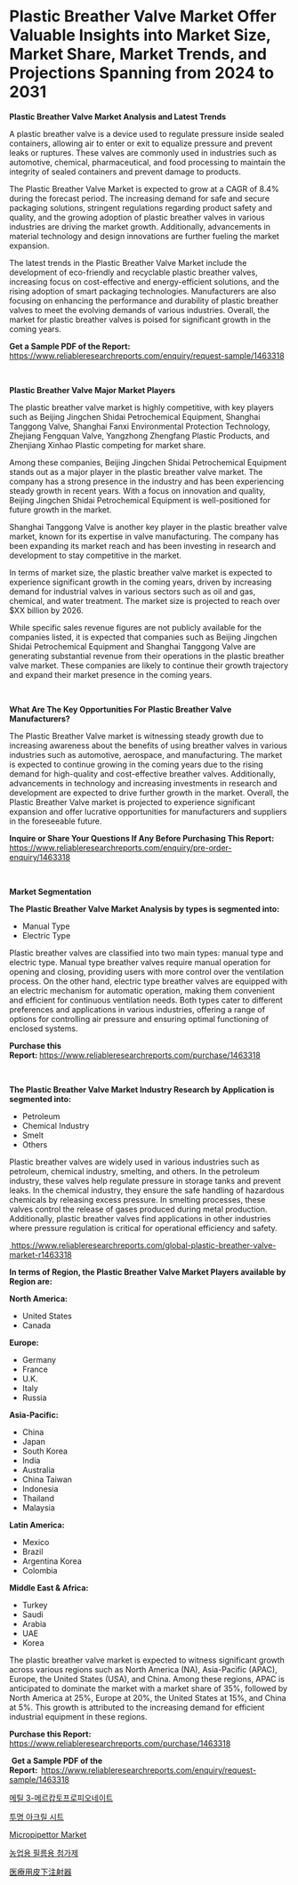 <p><h1>Plastic Breather Valve Market Offer Valuable Insights into Market Size, Market Share, Market Trends, and Projections Spanning from 2024 to 2031</h1></p><p><strong>Plastic Breather Valve Market Analysis and Latest Trends</strong></p>
<p><p>A plastic breather valve is a device used to regulate pressure inside sealed containers, allowing air to enter or exit to equalize pressure and prevent leaks or ruptures. These valves are commonly used in industries such as automotive, chemical, pharmaceutical, and food processing to maintain the integrity of sealed containers and prevent damage to products.</p><p>The Plastic Breather Valve Market is expected to grow at a CAGR of 8.4% during the forecast period. The increasing demand for safe and secure packaging solutions, stringent regulations regarding product safety and quality, and the growing adoption of plastic breather valves in various industries are driving the market growth. Additionally, advancements in material technology and design innovations are further fueling the market expansion.</p><p>The latest trends in the Plastic Breather Valve Market include the development of eco-friendly and recyclable plastic breather valves, increasing focus on cost-effective and energy-efficient solutions, and the rising adoption of smart packaging technologies. Manufacturers are also focusing on enhancing the performance and durability of plastic breather valves to meet the evolving demands of various industries. Overall, the market for plastic breather valves is poised for significant growth in the coming years.</p></p>
<p><strong>Get a Sample PDF of the Report:&nbsp;</strong> <a href="https://www.reliableresearchreports.com/enquiry/request-sample/1463318">https://www.reliableresearchreports.com/enquiry/request-sample/1463318</a></p>
<p>&nbsp;</p>
<p><strong>Plastic Breather Valve Major Market Players</strong></p>
<p><p>The plastic breather valve market is highly competitive, with key players such as Beijing Jingchen Shidai Petrochemical Equipment, Shanghai Tanggong Valve, Shanghai Fanxi Environmental Protection Technology, Zhejiang Fengquan Valve, Yangzhong Zhengfang Plastic Products, and Zhenjiang Xinhao Plastic competing for market share.</p><p>Among these companies, Beijing Jingchen Shidai Petrochemical Equipment stands out as a major player in the plastic breather valve market. The company has a strong presence in the industry and has been experiencing steady growth in recent years. With a focus on innovation and quality, Beijing Jingchen Shidai Petrochemical Equipment is well-positioned for future growth in the market.</p><p>Shanghai Tanggong Valve is another key player in the plastic breather valve market, known for its expertise in valve manufacturing. The company has been expanding its market reach and has been investing in research and development to stay competitive in the market.</p><p>In terms of market size, the plastic breather valve market is expected to experience significant growth in the coming years, driven by increasing demand for industrial valves in various sectors such as oil and gas, chemical, and water treatment. The market size is projected to reach over $XX billion by 2026.</p><p>While specific sales revenue figures are not publicly available for the companies listed, it is expected that companies such as Beijing Jingchen Shidai Petrochemical Equipment and Shanghai Tanggong Valve are generating substantial revenue from their operations in the plastic breather valve market. These companies are likely to continue their growth trajectory and expand their market presence in the coming years.</p></p>
<p>&nbsp;</p>
<p><strong>What Are The Key Opportunities For Plastic Breather Valve Manufacturers?</strong></p>
<p><p>The Plastic Breather Valve market is witnessing steady growth due to increasing awareness about the benefits of using breather valves in various industries such as automotive, aerospace, and manufacturing. The market is expected to continue growing in the coming years due to the rising demand for high-quality and cost-effective breather valves. Additionally, advancements in technology and increasing investments in research and development are expected to drive further growth in the market. Overall, the Plastic Breather Valve market is projected to experience significant expansion and offer lucrative opportunities for manufacturers and suppliers in the foreseeable future.</p></p>
<p><strong>Inquire or Share Your Questions If Any Before Purchasing This Report:</strong> <a href="https://www.reliableresearchreports.com/enquiry/pre-order-enquiry/1463318">https://www.reliableresearchreports.com/enquiry/pre-order-enquiry/1463318</a></p>
<p>&nbsp;</p>
<p><strong>Market Segmentation</strong></p>
<p><strong>The Plastic Breather Valve Market Analysis by types is segmented into:</strong></p>
<p><ul><li>Manual Type</li><li>Electric Type</li></ul></p>
<p><p>Plastic breather valves are classified into two main types: manual type and electric type. Manual type breather valves require manual operation for opening and closing, providing users with more control over the ventilation process. On the other hand, electric type breather valves are equipped with an electric mechanism for automatic operation, making them convenient and efficient for continuous ventilation needs. Both types cater to different preferences and applications in various industries, offering a range of options for controlling air pressure and ensuring optimal functioning of enclosed systems.</p></p>
<p><strong>Purchase this Report:&nbsp;</strong><a href="https://www.reliableresearchreports.com/purchase/1463318">https://www.reliableresearchreports.com/purchase/1463318</a></p>
<p>&nbsp;</p>
<p><strong>The Plastic Breather Valve Market Industry Research by Application is segmented into:</strong></p>
<p><ul><li>Petroleum</li><li>Chemical Industry</li><li>Smelt</li><li>Others</li></ul></p>
<p><p>Plastic breather valves are widely used in various industries such as petroleum, chemical industry, smelting, and others. In the petroleum industry, these valves help regulate pressure in storage tanks and prevent leaks. In the chemical industry, they ensure the safe handling of hazardous chemicals by releasing excess pressure. In smelting processes, these valves control the release of gases produced during metal production. Additionally, plastic breather valves find applications in other industries where pressure regulation is critical for operational efficiency and safety.</p></p>
<p><a href="https://www.reliableresearchreports.com/global-plastic-breather-valve-market-r1463318">&nbsp;https://www.reliableresearchreports.com/global-plastic-breather-valve-market-r1463318</a></p>
<p><strong>In terms of Region, the Plastic Breather Valve Market Players available by Region are:</strong></p>
<p>
    <p> <strong> North America: </strong>
        <ul>
            <li>United States</li>
            <li>Canada</li>
        </ul>
        </p> 
    <p> <strong> Europe: </strong>
        <ul>
            <li>Germany</li>
            <li>France</li>
            <li>U.K.</li>
            <li>Italy</li>
            <li>Russia</li>
        </ul>
        </p> 
    <p> <strong> Asia-Pacific: </strong>
        <ul>
            <li>China</li>
            <li>Japan</li>
            <li>South Korea</li>
            <li>India</li>
            <li>Australia</li>
            <li>China Taiwan</li>
            <li>Indonesia</li>
            <li>Thailand</li>
            <li>Malaysia</li>
        </ul>
        </p> 
    <p> <strong> Latin America: </strong>
        <ul>
            <li>Mexico</li>
            <li>Brazil</li>
            <li>Argentina Korea</li>
            <li>Colombia</li>
        </ul>
        </p> 
    <p> <strong> Middle East & Africa: </strong>
        <ul>
            <li>Turkey</li>
            <li>Saudi</li>
            <li>Arabia</li>
            <li>UAE</li>
            <li>Korea</li>
        </ul>
    </p>
    </p>
<p><p>The plastic breather valve market is expected to witness significant growth across various regions such as North America (NA), Asia-Pacific (APAC), Europe, the United States (USA), and China. Among these regions, APAC is anticipated to dominate the market with a market share of 35%, followed by North America at 25%, Europe at 20%, the United States at 15%, and China at 5%. This growth is attributed to the increasing demand for efficient industrial equipment in these regions.</p></p>
<p><strong>Purchase this Report: </strong><a href="https://www.reliableresearchreports.com/purchase/1463318">https://www.reliableresearchreports.com/purchase/1463318</a></p>
<p>&nbsp;<strong>Get a Sample PDF of the Report:&nbsp;&nbsp;</strong><a href="https://www.reliableresearchreports.com/enquiry/request-sample/1463318">https://www.reliableresearchreports.com/enquiry/request-sample/1463318</a></p>
<p><strong></strong></p>
<p><p><a href="https://medium.com/@howaoole34545/%EB%A9%94%ED%8B%B8-3-%EB%A9%94%EB%A5%B4%EC%B9%B4%ED%86%A0%ED%94%84%EB%A1%9C%ED%94%BC%EC%98%A4%EB%84%A4%EC%9D%B4%ED%8A%B8-%EC%8B%9C%EC%9E%A5-%EA%B7%9C%EB%AA%A8-%EB%B0%8F-%EC%A0%90%EC%9C%A0%EC%9C%A8-%EB%B6%84%EC%84%9D-%EC%84%B1%EC%9E%A5-%ED%8A%B8%EB%A0%8C%EB%93%9C-%EB%B0%8F-%EC%98%88%EC%B8%A1-2024%EB%85%84-2031%EB%85%84-d548966b5c1a">메틸 3-메르캅토프로피오네이트</a></p><p><a href="https://github.com/raap8632/Market-Research-Report-List-2/blob/main/8171198166972.md">투명 아크릴 시트</a></p><p><a href="https://github.com/LiamKanenood/Market-Research-Report-List-1/blob/main/micropipettor-market.md">Micropipettor Market</a></p><p><a href="https://github.com/AlbertotDouglas44367/Market-Research-Report-List-2/blob/main/1435750166971.md">농업용 필름용 첨가제</a></p><p><a href="https://github.com/DayanaRunolfsdottir/Market-Research-Report-List-1/blob/main/2158100156204.md">医療用皮下注射器</a></p></p>